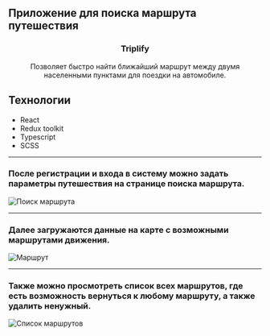 ## Приложение для поиска маршрута путешествия

<h3 align="center">Triplify</h3>

<p align="center">
  Позволяет быстро найти ближайший маршрут между двумя населенными пунктами для поездки на автомобиле.
  <br></p>  

## Технологии
<ul>
<li>React</li>
<li>Redux toolkit</li>
<li>Typescript</li>
<li>SCSS</li>
</ul>

---

### После регистрации и входа в систему можно задать параметры путешествия на странице поиска маршрута.

![Поиск маршрута](https://github.com/OrdinAndrey/trip/assets/130368254/4738dac5-4ab4-4f41-ad1d-5cf9ba3d427c)

---

### Далее загружаются данные на карте с возможными маршрутами движения.
![Маршрут](https://github.com/OrdinAndrey/trip/assets/130368254/0771d40a-2027-48a0-91b1-08111f60174e)

---

### Также можно просмотреть список всех маршрутов, где есть возможность вернуться к любому маршруту, а также удалить ненужный.

![Список маршрутов](https://github.com/OrdinAndrey/trip/assets/130368254/822110a4-72e2-45e4-98e1-3cd881b3a82a)
